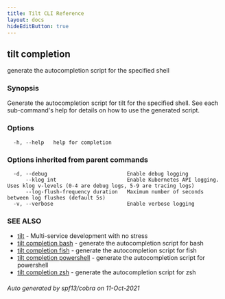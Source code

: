 ```yaml
---
title: Tilt CLI Reference
layout: docs
hideEditButton: true
---
```

## tilt completion

generate the autocompletion script for the specified shell

### Synopsis


Generate the autocompletion script for tilt for the specified shell.
See each sub-command's help for details on how to use the generated script.


### Options

```
  -h, --help   help for completion
```

### Options inherited from parent commands

```
  -d, --debug                          Enable debug logging
      --klog int                       Enable Kubernetes API logging. Uses klog v-levels (0-4 are debug logs, 5-9 are tracing logs)
      --log-flush-frequency duration   Maximum number of seconds between log flushes (default 5s)
  -v, --verbose                        Enable verbose logging
```

### SEE ALSO

* [tilt](tilt.html)	 - Multi-service development with no stress
* [tilt completion bash](tilt_completion_bash.html)	 - generate the autocompletion script for bash
* [tilt completion fish](tilt_completion_fish.html)	 - generate the autocompletion script for fish
* [tilt completion powershell](tilt_completion_powershell.html)	 - generate the autocompletion script for powershell
* [tilt completion zsh](tilt_completion_zsh.html)	 - generate the autocompletion script for zsh

###### Auto generated by spf13/cobra on 11-Oct-2021
